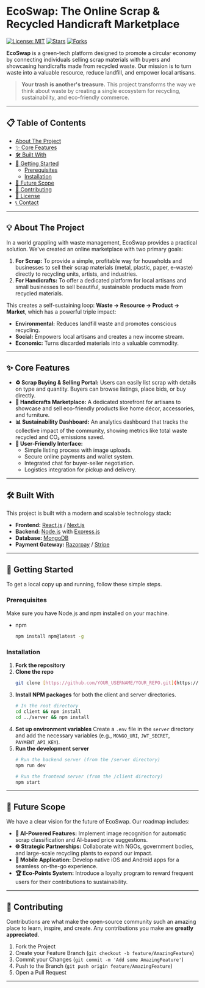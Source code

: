 # EcoSwap: The Online Scrap & Recycled Handicraft Marketplace

[![License: MIT](https://img.shields.io/badge/License-MIT-yellow.svg)](https://opensource.org/licenses/MIT)
[![Stars](https://img.shields.io/github/stars/YOUR_USERNAME/YOUR_REPO?style=social)](https://github.com/YOUR_USERNAME/YOUR_REPO/stargazers)
[![Forks](https://img.shields.io/github/forks/YOUR_USERNAME/YOUR_REPO?style=social)](https://github.com/YOUR_USERNAME/YOUR_REPO/network/members)

**EcoSwap** is a green-tech platform designed to promote a circular economy by connecting individuals selling scrap materials with buyers and showcasing handicrafts made from recycled waste. Our mission is to turn waste into a valuable resource, reduce landfill, and empower local artisans.

> **Your trash is another's treasure.** This project transforms the way we think about waste by creating a single ecosystem for recycling, sustainability, and eco-friendly commerce.

---

## 📋 Table of Contents

- [About The Project](#about-the-project)
- [✨ Core Features](#-core-features)
- [🛠️ Built With](#️-built-with)
- [🚀 Getting Started](#-getting-started)
  - [Prerequisites](#prerequisites)
  - [Installation](#installation)
- [🌱 Future Scope](#-future-scope)
- [🤝 Contributing](#-contributing)
- [📄 License](#-license)
- [📞 Contact](#-contact)

---

## 💡 About The Project

In a world grappling with waste management, EcoSwap provides a practical solution. We've created an online marketplace with two primary goals:

1.  **For Scrap:** To provide a simple, profitable way for households and businesses to sell their scrap materials (metal, plastic, paper, e-waste) directly to recycling units, artists, and industries.
2.  **For Handicrafts:** To offer a dedicated platform for local artisans and small businesses to sell beautiful, sustainable products made from recycled materials.

This creates a self-sustaining loop: **Waste → Resource → Product → Market**, which has a powerful triple impact:
* **Environmental:** Reduces landfill waste and promotes conscious recycling.
* **Social:** Empowers local artisans and creates a new income stream.
* **Economic:** Turns discarded materials into a valuable commodity.

---

## ✨ Core Features

* **♻️ Scrap Buying & Selling Portal:** Users can easily list scrap with details on type and quantity. Buyers can browse listings, place bids, or buy directly.
* **🎨 Handicrafts Marketplace:** A dedicated storefront for artisans to showcase and sell eco-friendly products like home décor, accessories, and furniture.
* **📊 Sustainability Dashboard:** An analytics dashboard that tracks the collective impact of the community, showing metrics like total waste recycled and CO₂ emissions saved.
* **🤝 User-Friendly Interface:**
    * Simple listing process with image uploads.
    * Secure online payments and wallet system.
    * Integrated chat for buyer-seller negotiation.
    * Logistics integration for pickup and delivery.

---

## 🛠️ Built With

This project is built with a modern and scalable technology stack:

* **Frontend:** [React.js](https://reactjs.org/) / [Next.js](https://nextjs.org/)
* **Backend:** [Node.js](https://nodejs.org/) with [Express.js](https://expressjs.com/)
* **Database:** [MongoDB](https://www.mongodb.com/)
* **Payment Gateway:** [Razorpay](https://razorpay.com/) / [Stripe](https://stripe.com/)

---

## 🚀 Getting Started

To get a local copy up and running, follow these simple steps.

### Prerequisites

Make sure you have Node.js and npm installed on your machine.
* npm
    ```sh
    npm install npm@latest -g
    ```

### Installation

1.  **Fork the repository**
2.  **Clone the repo**
    ```sh
    git clone [https://github.com/YOUR_USERNAME/YOUR_REPO.git](https://github.com/YOUR_USERNAME/YOUR_REPO.git)
    ```
3.  **Install NPM packages** for both the client and server directories.
    ```sh
    # In the root directory
    cd client && npm install
    cd ../server && npm install
    ```
4.  **Set up environment variables**
    Create a `.env` file in the `server` directory and add the necessary variables (e.g., `MONGO_URI`, `JWT_SECRET`, `PAYMENT_API_KEY`).
5.  **Run the development server**
    ```sh
    # Run the backend server (from the /server directory)
    npm run dev
    
    # Run the frontend server (from the /client directory)
    npm start
    ```

---

## 🌱 Future Scope

We have a clear vision for the future of EcoSwap. Our roadmap includes:

* **🤖 AI-Powered Features:** Implement image recognition for automatic scrap classification and AI-based price suggestions.
* **🌐 Strategic Partnerships:** Collaborate with NGOs, government bodies, and large-scale recycling plants to expand our impact.
* **📱 Mobile Application:** Develop native iOS and Android apps for a seamless on-the-go experience.
* **🏆 Eco-Points System:** Introduce a loyalty program to reward frequent users for their contributions to sustainability.

---

## 🤝 Contributing

Contributions are what make the open-source community such an amazing place to learn, inspire, and create. Any contributions you make are **greatly appreciated**.

1.  Fork the Project
2.  Create your Feature Branch (`git checkout -b feature/AmazingFeature`)
3.  Commit your Changes (`git commit -m 'Add some AmazingFeature'`)
4.  Push to the Branch (`git push origin feature/AmazingFeature`)
5.  Open a Pull Request

---

